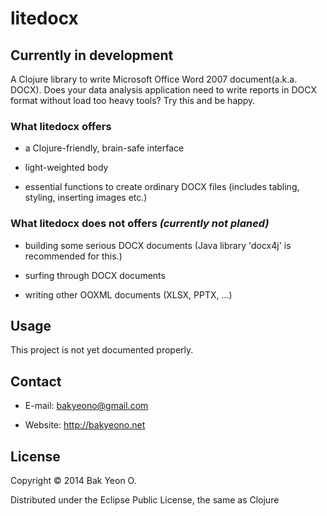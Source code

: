 # litedocx

## Currently in development

A Clojure library to write Microsoft Office Word 2007 document(a.k.a. DOCX). Does your data analysis application need to write reports in DOCX format without load too heavy tools? Try this and be happy.

### What litedocx offers

- a Clojure-friendly, brain-safe interface

- light-weighted body

- essential functions to create ordinary DOCX files (includes tabling, styling, inserting images etc.)

### What litedocx does **not** offers *(currently not planed)*

- building some serious DOCX documents (Java library 'docx4j' is recommended for this.)

- surfing through DOCX documents

- writing other OOXML documents (XLSX, PPTX, ...)

## Usage

This project is not yet documented properly.

## Contact

- E-mail: bakyeono@gmail.com

- Website: http://bakyeono.net

## License

Copyright © 2014 Bak Yeon O.

Distributed under the Eclipse Public License, the same as Clojure

